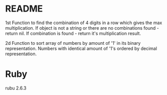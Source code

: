 # README

1st Function to find the combination of 4 digits in a row which gives the
    max multiplication. If object is not a string or there are no 
    combinations found - return nil. If combination is found - return
    it's multiplication result.

2d Function to sort array of numbers by amount of '1' in its binary
   representation. Numbers with identical amount of '1's ordered by 
   decimal representation.

# Ruby

rubu 2.6.3
